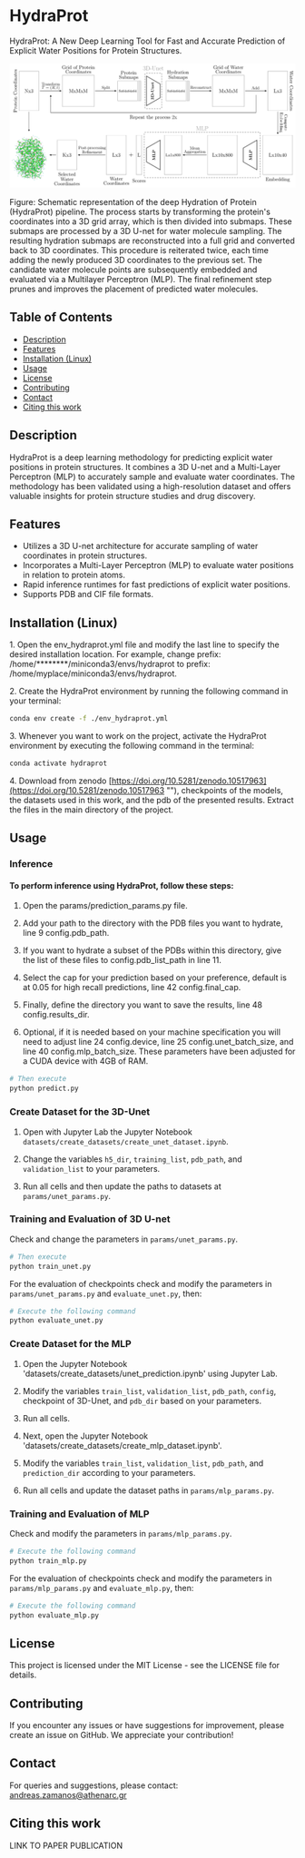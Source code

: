 # HydraProt

HydraProt: A New Deep Learning Tool for Fast and Accurate Prediction of Explicit Water Positions for Protein Structures.

![header](overall_pipeline_simple.png)

Figure: Schematic representation of the deep Hydration of Protein (HydraProt) pipeline. The process starts by transforming the protein's coordinates into a 3D grid array, which is then divided into submaps. These submaps are processed by a 3D U-net for water molecule sampling. The resulting hydration submaps are reconstructed into a full grid and converted back to 3D coordinates. This procedure is reiterated twice, each time adding the newly produced 3D coordinates to the previous set. The candidate water molecule points are subsequently embedded and evaluated via a Multilayer Perceptron (MLP). The final refinement step prunes and improves the placement of predicted water molecules.

<!--- Figure: Comparison of water predictions (cyan dots) generated by HydraProt with the ground truth (red dots) from PDB structure 4XED, recall is almost 66% for a distance from ground truth at 1.0 Å. -->

## Table of Contents

- [Description](#description)
- [Features](#features)
- [Installation (Linux)](#Installation-(Linux))
- [Usage](#usage)
- [License](#license)
- [Contributing](#contributing)
- [Contact](#contact)
- [Citing this work](#citing-this-work)

<a id="description"></a>
## Description

HydraProt is a deep learning methodology for predicting explicit water positions in protein structures. It combines a 3D U-net and a Multi-Layer Perceptron (MLP) to accurately sample and evaluate water coordinates. The methodology has been validated using a high-resolution dataset and offers valuable insights for protein structure studies and drug discovery.

<a id="features"></a>
## Features

 - Utilizes a 3D U-net architecture for accurate sampling of water coordinates in protein structures.
 - Incorporates a Multi-Layer Perceptron (MLP) to evaluate water positions in relation to protein atoms.
 - Rapid inference runtimes for fast predictions of explicit water positions.
 - Supports PDB and CIF file formats.

<a id="Installation-(Linux)"></a>
## Installation (Linux)

1\. Open the env_hydraprot.yml file and modify the last line to specify the desired installation location. For example, change prefix: /home/********/miniconda3/envs/hydraprot to prefix: /home/myplace/miniconda3/envs/hydraprot.

2\. Create the HydraProt environment by running the following command in your terminal:
```bash
conda env create -f ./env_hydraprot.yml
```
3\. Whenever you want to work on the project, activate the HydraProt environment by executing the following command in the terminal:

```bash
conda activate hydraprot
```

4\. Download from zenodo [https://doi.org/10.5281/zenodo.10517963](https://doi.org/10.5281/zenodo.10517963 ""), checkpoints of the models, the datasets used in this work, and the pdb of the presented results. Extract the files in the main directory of the project.

<a id="usage"></a>
## Usage

### Inference

#### To perform inference using HydraProt, follow these steps:


1. Open the params/prediction_params.py file.

2. Add your path to the directory with the PDB files you want to hydrate, line 9 config.pdb_path.

3. If you want to hydrate a subset of the PDBs within this directory, give the list of these files to config.pdb_list_path in line 11.

4. Select the cap for your prediction based on your preference, default is at 0.05 for high recall predictions, line 42 config.final_cap.

5. Finally, define the directory you want to save the results, line 48 config.results_dir.

6. Optional, if it is needed based on your machine specification you will need to adjust line 24 config.device, line 25 config.unet_batch_size, and line 40 config.mlp_batch_size. These parameters have been adjusted for a CUDA device with 4GB of RAM.

```bash
# Then execute
python predict.py
```

### Create Dataset for the 3D-Unet

1. Open with Jupyter Lab the Jupyter Notebook `datasets/create_datasets/create_unet_dataset.ipynb`.

2. Change the variables `h5_dir`, `training_list`, `pdb_path`, and `validation_list` to your parameters.

3. Run all cells and then update the paths to datasets at `params/unet_params.py`.


### Training and Evaluation of 3D U-net

Check and change the parameters in `params/unet_params.py`.

```bash
# Then execute
python train_unet.py
```
For the evaluation of checkpoints check and modify the parameters in `params/unet_params.py` and `evaluate_unet.py`, then:

```bash
# Execute the following command
python evaluate_unet.py
```

### Create Dataset for the MLP

1. Open the Jupyter Notebook 'datasets/create_datasets/unet_prediction.ipynb' using Jupyter Lab.

2. Modify the variables `train_list`, `validation_list`, `pdb_path`, `config`, checkpoint of 3D-Unet, and `pdb_dir` based on your parameters.

3. Run all cells.

4. Next, open the Jupyter Notebook 'datasets/create_datasets/create_mlp_dataset.ipynb'.

5. Modify the variables `train_list`, `validation_list`, `pdb_path`, and `prediction_dir` according to your parameters.

6. Run all cells and update the dataset paths in `params/mlp_params.py`.

### Training and Evaluation of MLP

Check and modify the parameters in `params/mlp_params.py`.

```bash
# Execute the following command
python train_mlp.py
```
For the evaluation of checkpoints check and modify the parameters in `params/mlp_params.py` and `evaluate_mlp.py`, then:

```bash
# Execute the following command
python evaluate_mlp.py
```
<a id="license"></a>
## License

This project is licensed under the MIT License - see the LICENSE file for details.

<a id="contributing"></a>
## Contributing

If you encounter any issues or have suggestions for improvement, please create an issue on GitHub. We appreciate your contribution!

<a id="contact"></a>
## Contact

For queries and suggestions, please contact: andreas.zamanos@athenarc.gr

<a id="citing-this-work"></a>
## Citing this work

LINK TO PAPER PUBLICATION
